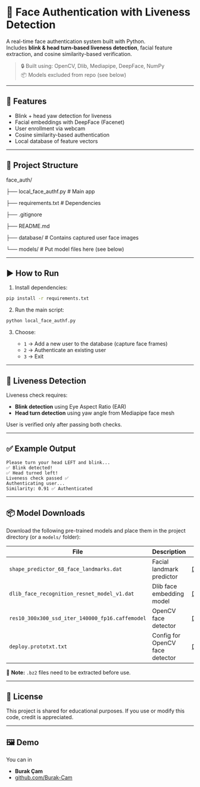 # 👤 Face Authentication with Liveness Detection

A real-time face authentication system built with Python.  
Includes **blink & head turn-based liveness detection**, facial feature extraction, and cosine similarity-based verification.

> 🔒 Built using: OpenCV, Dlib, Mediapipe, DeepFace, NumPy  
> 📦 Models excluded from repo (see below)

---

## 📌 Features

- Blink + head yaw detection for liveness
- Facial embeddings with DeepFace (Facenet)
- User enrollment via webcam
- Cosine similarity-based authentication
- Local database of feature vectors

---

## 📁 Project Structure

face_auth/

├── local_face_authf.py # Main app

├── requirements.txt # Dependencies

├── .gitignore

├── README.md

├── database/ # Contains captured user face images

└── models/ # Put model files here (see below)


---

## ▶️ How to Run

1. Install dependencies:

```bash
pip install -r requirements.txt
```

2. Run the main script:

```bash
python local_face_authf.py
```

3. Choose:

   * `1` → Add a new user to the database (capture face frames)
   * `2` → Authenticate an existing user
   * `3` → Exit

---

## 🧪 Liveness Detection

Liveness check requires:

* **Blink detection** using Eye Aspect Ratio (EAR)
* **Head turn detection** using yaw angle from Mediapipe face mesh

User is verified only after passing both checks.

---

## ✅ Example Output

```text
Please turn your head LEFT and blink...
✅ Blink detected!
✅ Head turned left!
Liveness check passed ✅
Authenticating user...
Similarity: 0.91 ✅ Authenticated
```

---

## 📦 Model Downloads

Download the following pre-trained models and place them in the project directory (or a `models/` folder):

| File                                            | Description                     | Link                                                                                                                                                       |
| ----------------------------------------------- | ------------------------------- | ---------------------------------------------------------------------------------------------------------------------------------------------------------- |
| `shape_predictor_68_face_landmarks.dat`         | Facial landmark predictor       | [Download](http://dlib.net/files/shape_predictor_68_face_landmarks.dat.bz2)                                                                                |
| `dlib_face_recognition_resnet_model_v1.dat`     | Dlib face embedding model       | [Download](http://dlib.net/files/dlib_face_recognition_resnet_model_v1.dat.bz2)                                                                            |
| `res10_300x300_ssd_iter_140000_fp16.caffemodel` | OpenCV face detector            | [Download](https://raw.githubusercontent.com/opencv/opencv_3rdparty/dnn_samples_face_detector_20180205_fp16/res10_300x300_ssd_iter_140000_fp16.caffemodel) |
| `deploy.prototxt.txt`                           | Config for OpenCV face detector | [Download](https://github.com/opencv/opencv/blob/master/samples/dnn/face_detector/deploy.prototxt)                                                         |

📌 **Note:** `.bz2` files need to be extracted before use.

---

## 📜 License

This project is shared for educational purposes.
If you use or modify this code, credit is appreciated.

---

## 🖼️ Demo

You can in

* **Burak Çam**
* [github.com/Burak-Cam](https://github.com/Burak-Cam)
